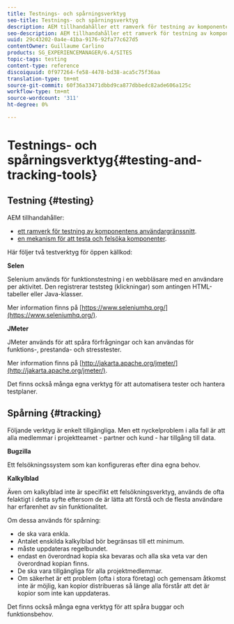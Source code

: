 ```yaml
---
title: Testnings- och spårningsverktyg
seo-title: Testnings- och spårningsverktyg
description: AEM tillhandahåller ett ramverk för testning av komponentens användargränssnitt och en mekanism för testning och felsökning av komponenter
seo-description: AEM tillhandahåller ett ramverk för testning av komponentens användargränssnitt och en mekanism för testning och felsökning av komponenter
uuid: 29c43202-0a4e-41ba-9176-92fa77c627d5
contentOwner: Guillaume Carlino
products: SG_EXPERIENCEMANAGER/6.4/SITES
topic-tags: testing
content-type: reference
discoiquuid: 0f977264-fe58-4478-bd38-aca5c75f36aa
translation-type: tm+mt
source-git-commit: 60f36a33471dbbd9ca877dbbedc82ade606a125c
workflow-type: tm+mt
source-wordcount: '311'
ht-degree: 0%

---
```



# Testnings- och spårningsverktyg{#testing-and-tracking-tools}

## Testning {#testing}

AEM tillhandahåller:

* [ett ramverk för testning av komponentens användargränssnitt](/help/sites-developing/hobbes.md).
* [en mekanism för att testa och felsöka komponenter](/help/sites-developing/developer-mode.md).

Här följer två testverktyg för öppen källkod:

**Selen**

Selenium används för funktionstestning i en webbläsare med en användare per aktivitet. Den registrerar teststeg (klickningar) som antingen HTML-tabeller eller Java-klasser.

Mer information finns på [https://www.seleniumhq.org/](https://www.seleniumhq.org/).

**JMeter**

JMeter används för att spåra förfrågningar och kan användas för funktions-, prestanda- och stresstester.

Mer information finns på [http://jakarta.apache.org/jmeter/](http://jakarta.apache.org/jmeter/).

Det finns också många egna verktyg för att automatisera tester och hantera testplaner.

## Spårning {#tracking}

Följande verktyg är enkelt tillgängliga. Men ett nyckelproblem i alla fall är att alla medlemmar i projektteamet - partner och kund - har tillgång till data.

**Bugzilla**

Ett felsökningssystem som kan konfigureras efter dina egna behov.

**Kalkylblad**

Även om kalkylblad inte är specifikt ett felsökningsverktyg, används de ofta felaktigt i detta syfte eftersom de är lätta att förstå och de flesta användare har erfarenhet av sin funktionalitet.

Om dessa används för spårning:

* de ska vara enkla.
* Antalet enskilda kalkylblad bör begränsas till ett minimum.
* måste uppdateras regelbundet.
* endast en överordnad kopia ska bevaras och alla ska veta var den överordnad kopian finns.
* De ska vara tillgängliga för alla projektmedlemmar.
* Om säkerhet är ett problem (ofta i stora företag) och gemensam åtkomst inte är möjlig, kan kopior distribueras så länge alla förstår att det är kopior som inte kan uppdateras.

Det finns också många egna verktyg för att spåra buggar och funktionsbehov.
